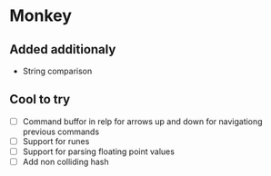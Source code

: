 # Monkey

## Added additionaly 
* String comparison

## Cool to try
* [ ] Command buffor in relp for arrows up and down for navigationg previous commands
* [ ] Support for runes
* [ ] Support for parsing floating point values
* [ ] Add non colliding hash
